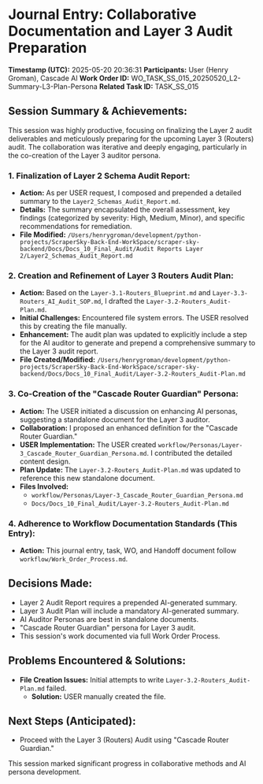 # Journal Entry: Collaborative Documentation and Layer 3 Audit Preparation

**Timestamp (UTC):** 2025-05-20 20:36:31
**Participants:** User (Henry Groman), Cascade AI
**Work Order ID:** WO_TASK_SS_015_20250520_L2-Summary-L3-Plan-Persona
**Related Task ID:** TASK_SS_015

## Session Summary & Achievements:

This session was highly productive, focusing on finalizing the Layer 2 audit deliverables and meticulously preparing for the upcoming Layer 3 (Routers) audit. The collaboration was iterative and deeply engaging, particularly in the co-creation of the Layer 3 auditor persona.

### 1. Finalization of Layer 2 Schema Audit Report:

*   **Action:** As per USER request, I composed and prepended a detailed summary to the `Layer2_Schemas_Audit_Report.md`.
*   **Details:** The summary encapsulated the overall assessment, key findings (categorized by severity: High, Medium, Minor), and specific recommendations for remediation.
*   **File Modified:** `/Users/henrygroman/development/python-projects/ScraperSky-Back-End-WorkSpace/scraper-sky-backend/Docs/Docs_10_Final_Audit/Audit Reports Layer 2/Layer2_Schemas_Audit_Report.md`

### 2. Creation and Refinement of Layer 3 Routers Audit Plan:

*   **Action:** Based on the `Layer-3.1-Routers_Blueprint.md` and `Layer-3.3-Routers_AI_Audit_SOP.md`, I drafted the `Layer-3.2-Routers_Audit-Plan.md`.
*   **Initial Challenges:** Encountered file system errors. The USER resolved this by creating the file manually.
*   **Enhancement:** The audit plan was updated to explicitly include a step for the AI auditor to generate and prepend a comprehensive summary to the Layer 3 audit report.
*   **File Created/Modified:** `/Users/henrygroman/development/python-projects/ScraperSky-Back-End-WorkSpace/scraper-sky-backend/Docs/Docs_10_Final_Audit/Layer-3.2-Routers_Audit-Plan.md`

### 3. Co-Creation of the "Cascade Router Guardian" Persona:

*   **Action:** The USER initiated a discussion on enhancing AI personas, suggesting a standalone document for the Layer 3 auditor.
*   **Collaboration:** I proposed an enhanced definition for the "Cascade Router Guardian."
*   **USER Implementation:** The USER created `workflow/Personas/Layer-3_Cascade_Router_Guardian_Persona.md`. I contributed the detailed content design.
*   **Plan Update:** The `Layer-3.2-Routers_Audit-Plan.md` was updated to reference this new standalone document.
*   **Files Involved:**
    *   `workflow/Personas/Layer-3_Cascade_Router_Guardian_Persona.md`
    *   `Docs/Docs_10_Final_Audit/Layer-3.2-Routers_Audit-Plan.md`

### 4. Adherence to Workflow Documentation Standards (This Entry):

*   **Action:** This journal entry, task, WO, and Handoff document follow `workflow/Work_Order_Process.md`.

## Decisions Made:

*   Layer 2 Audit Report requires a prepended AI-generated summary.
*   Layer 3 Audit Plan will include a mandatory AI-generated summary.
*   AI Auditor Personas are best in standalone documents.
*   "Cascade Router Guardian" persona for Layer 3 audit.
*   This session's work documented via full Work Order Process.

## Problems Encountered & Solutions:

*   **File Creation Issues:** Initial attempts to write `Layer-3.2-Routers_Audit-Plan.md` failed.
    *   **Solution:** USER manually created the file.

## Next Steps (Anticipated):

*   Proceed with the Layer 3 (Routers) Audit using "Cascade Router Guardian."

This session marked significant progress in collaborative methods and AI persona development.
